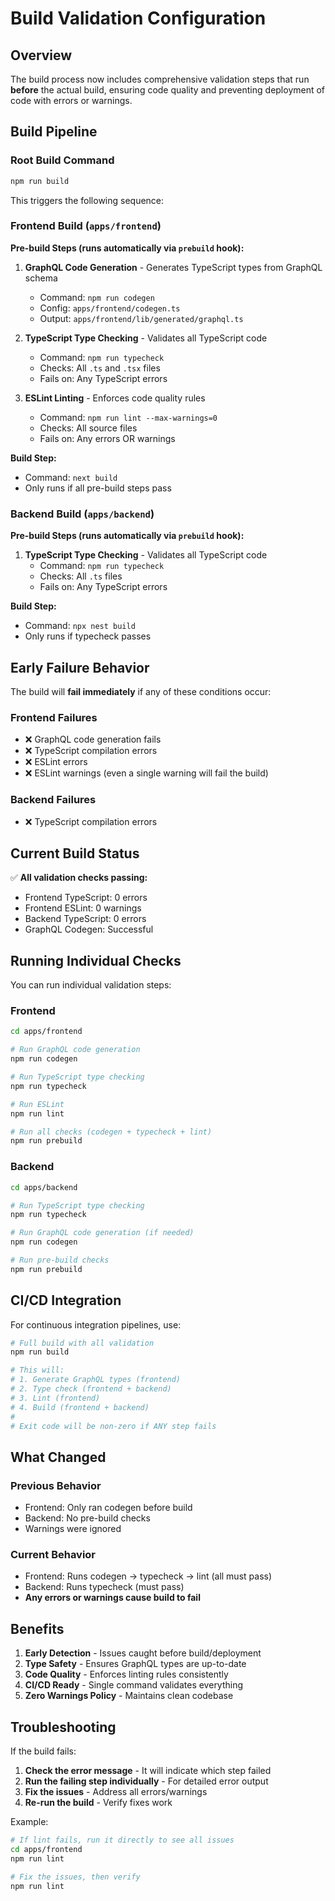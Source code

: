 # Build Validation Configuration

## Overview
The build process now includes comprehensive validation steps that run **before** the actual build, ensuring code quality and preventing deployment of code with errors or warnings.

## Build Pipeline

### Root Build Command
```bash
npm run build
```

This triggers the following sequence:

### Frontend Build (`apps/frontend`)
**Pre-build Steps (runs automatically via `prebuild` hook):**
1. **GraphQL Code Generation** - Generates TypeScript types from GraphQL schema
   - Command: `npm run codegen`
   - Config: `apps/frontend/codegen.ts`
   - Output: `apps/frontend/lib/generated/graphql.ts`
   
2. **TypeScript Type Checking** - Validates all TypeScript code
   - Command: `npm run typecheck`
   - Checks: All `.ts` and `.tsx` files
   - Fails on: Any TypeScript errors
   
3. **ESLint Linting** - Enforces code quality rules
   - Command: `npm run lint --max-warnings=0`
   - Checks: All source files
   - Fails on: Any errors OR warnings

**Build Step:**
- Command: `next build`
- Only runs if all pre-build steps pass

### Backend Build (`apps/backend`)
**Pre-build Steps (runs automatically via `prebuild` hook):**
1. **TypeScript Type Checking** - Validates all TypeScript code
   - Command: `npm run typecheck`
   - Checks: All `.ts` files
   - Fails on: Any TypeScript errors

**Build Step:**
- Command: `npx nest build`
- Only runs if typecheck passes

## Early Failure Behavior

The build will **fail immediately** if any of these conditions occur:

### Frontend Failures
- ❌ GraphQL code generation fails
- ❌ TypeScript compilation errors
- ❌ ESLint errors
- ❌ ESLint warnings (even a single warning will fail the build)

### Backend Failures
- ❌ TypeScript compilation errors

## Current Build Status

✅ **All validation checks passing:**
- Frontend TypeScript: 0 errors
- Frontend ESLint: 0 warnings
- Backend TypeScript: 0 errors
- GraphQL Codegen: Successful

## Running Individual Checks

You can run individual validation steps:

### Frontend
```bash
cd apps/frontend

# Run GraphQL code generation
npm run codegen

# Run TypeScript type checking
npm run typecheck

# Run ESLint
npm run lint

# Run all checks (codegen + typecheck + lint)
npm run prebuild
```

### Backend
```bash
cd apps/backend

# Run TypeScript type checking
npm run typecheck

# Run GraphQL code generation (if needed)
npm run codegen

# Run pre-build checks
npm run prebuild
```

## CI/CD Integration

For continuous integration pipelines, use:

```bash
# Full build with all validation
npm run build

# This will:
# 1. Generate GraphQL types (frontend)
# 2. Type check (frontend + backend)
# 3. Lint (frontend)
# 4. Build (frontend + backend)
# 
# Exit code will be non-zero if ANY step fails
```

## What Changed

### Previous Behavior
- Frontend: Only ran codegen before build
- Backend: No pre-build checks
- Warnings were ignored

### Current Behavior
- Frontend: Runs codegen → typecheck → lint (all must pass)
- Backend: Runs typecheck (must pass)
- **Any errors or warnings cause build to fail**

## Benefits

1. **Early Detection** - Issues caught before build/deployment
2. **Type Safety** - Ensures GraphQL types are up-to-date
3. **Code Quality** - Enforces linting rules consistently
4. **CI/CD Ready** - Single command validates everything
5. **Zero Warnings Policy** - Maintains clean codebase

## Troubleshooting

If the build fails:

1. **Check the error message** - It will indicate which step failed
2. **Run the failing step individually** - For detailed error output
3. **Fix the issues** - Address all errors/warnings
4. **Re-run the build** - Verify fixes work

Example:
```bash
# If lint fails, run it directly to see all issues
cd apps/frontend
npm run lint

# Fix the issues, then verify
npm run lint
```

